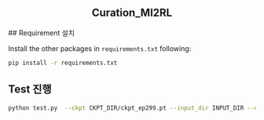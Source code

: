 <h2 align="center"> Curation_MI2RL </h2>

</div>
## Requirement 설치

Install the other packages in `requirements.txt` following:
```bash
pip install -r requirements.txt
```

## Test 진행
```bash
python test.py  --ckpt CKPT_DIR/ckpt_ep299.pt --input_dir INPUT_DIR --out_dir OUTPUT_DIR
```
